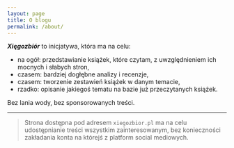 ```yaml
---
layout: page
title: O blogu
permalink: /about/
---
```


***Xięgozbiór*** to inicjatywa, która ma na celu:

- na ogół: przedstawianie książek, które czytam, z uwzględnieniem ich mocnych i słabych stron,
- czasem: bardziej dogłębne analizy i recenzje,
- czasem: tworzenie zestawień książek w danym temacie,
- rzadko: opisanie jakiegoś tematu na bazie już przeczytanych książek.

Bez lania wody, bez sponsorowanych treści.

____

> Strona dostępna pod adresem `xiegozbior.pl` ma na celu udostępnianie treści wszystkim zainteresowanym, bez konieczności zakładania konta na którejś z platform social mediowych.

